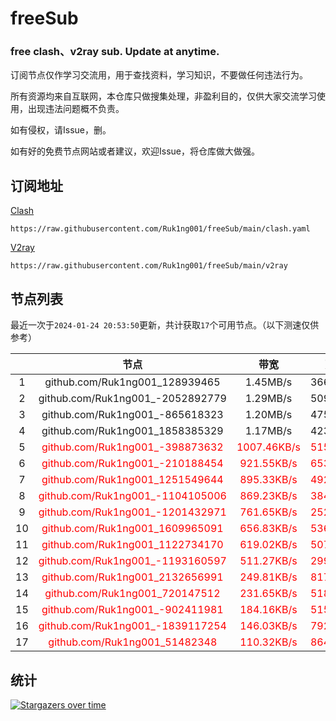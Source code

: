 # freeSub
### free clash、v2ray sub. Update at anytime.

订阅节点仅作学习交流用，用于查找资料，学习知识，不要做任何违法行为。

所有资源均来自互联网，本仓库只做搜集处理，非盈利目的，仅供大家交流学习使用，出现违法问题概不负责。

如有侵权，请Issue，删。

如有好的免费节点网站或者建议，欢迎Issue，将仓库做大做强。

## 订阅地址
[Clash](https://raw.githubusercontent.com/Ruk1ng001/freeSub/main/clash.yaml)
```
https://raw.githubusercontent.com/Ruk1ng001/freeSub/main/clash.yaml
```
[V2ray](https://raw.githubusercontent.com/Ruk1ng001/freeSub/main/v2ray)
```
https://raw.githubusercontent.com/Ruk1ng001/freeSub/main/v2ray
```

## 节点列表

最近一次于`2024-01-24 20:53:50`更新，共计获取`17`个可用节点。（以下测速仅供参考）

|  | 节点 | 带宽 | 延迟 |
|:-:|:--:|:--:|:--:|
 | 1 | github.com/Ruk1ng001_128939465 | 1.45MB/s | 366.00ms |
 | 2 | github.com/Ruk1ng001_-2052892779 | 1.29MB/s | 509.00ms |
 | 3 | github.com/Ruk1ng001_-865618323 | 1.20MB/s | 475.00ms |
 | 4 | github.com/Ruk1ng001_1858385329 | 1.17MB/s | 423.00ms |
 | 5 | <font color=red>github.com/Ruk1ng001_-398873632</font> | <font color=red>1007.46KB/s</font> | <font color=red>515.00ms</font> |
 | 6 | <font color=red>github.com/Ruk1ng001_-210188454</font> | <font color=red>921.55KB/s</font> | <font color=red>653.00ms</font> |
 | 7 | <font color=red>github.com/Ruk1ng001_1251549644</font> | <font color=red>895.33KB/s</font> | <font color=red>492.00ms</font> |
 | 8 | <font color=red>github.com/Ruk1ng001_-1104105006</font> | <font color=red>869.23KB/s</font> | <font color=red>384.00ms</font> |
 | 9 | <font color=red>github.com/Ruk1ng001_-1201432971</font> | <font color=red>761.65KB/s</font> | <font color=red>252.00ms</font> |
 | 10 | <font color=red>github.com/Ruk1ng001_1609965091</font> | <font color=red>656.83KB/s</font> | <font color=red>536.00ms</font> |
 | 11 | <font color=red>github.com/Ruk1ng001_1122734170</font> | <font color=red>619.02KB/s</font> | <font color=red>507.00ms</font> |
 | 12 | <font color=red>github.com/Ruk1ng001_-1193160597</font> | <font color=red>511.27KB/s</font> | <font color=red>299.00ms</font> |
 | 13 | <font color=red>github.com/Ruk1ng001_2132656991</font> | <font color=red>249.81KB/s</font> | <font color=red>817.00ms</font> |
 | 14 | <font color=red>github.com/Ruk1ng001_720147512</font> | <font color=red>231.65KB/s</font> | <font color=red>518.00ms</font> |
 | 15 | <font color=red>github.com/Ruk1ng001_-902411981</font> | <font color=red>184.16KB/s</font> | <font color=red>515.00ms</font> |
 | 16 | <font color=red>github.com/Ruk1ng001_-1839117254</font> | <font color=red>146.03KB/s</font> | <font color=red>792.00ms</font> |
 | 17 | <font color=red>github.com/Ruk1ng001_51482348</font> | <font color=red>110.32KB/s</font> | <font color=red>864.00ms</font> |


## 统计

[![Stargazers over time](https://starchart.cc/Ruk1ng001/freeSub.svg)](https://starchart.cc/Ruk1ng001/freeSub)